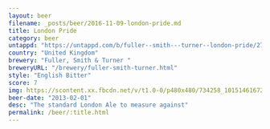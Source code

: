 ```yaml
---
layout: beer
filename: _posts/beer/2016-11-09-london-pride.md
title: London Pride
category: beer
untappd: "https://untappd.com/b/fuller--smith---turner--london-pride/2762"
country: "United Kingdom"
brewery: "Fuller, Smith & Turner "
breweryURL: "/brewery/fuller-smith-turner.html"
style: "English Bitter"
score: 7
img: https://scontent.xx.fbcdn.net/v/t1.0-0/p480x480/734258_10151461672898745_380826809_n.jpg?_nc_cat=109&_nc_ht=scontent.xx&oh=870b51e5442fe353933e3b5dde71a8b6&oe=5CD24779
beer-date: "2013-02-01"
desc: "The standard London Ale to measure against"
permalink: /beer/:title.html
---
```

